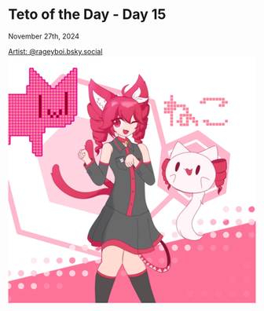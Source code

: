 # Teto of the Day - Day 15
<div class="post-date">November 27th, 2024</div>


[Artist: @rageyboi.bsky.social](https://bsky.app/profile/rageyboi.bsky.social/post/3lbvicagm5l2i)
![Kasane Teto Art](/totd/DAY_15.jpg)